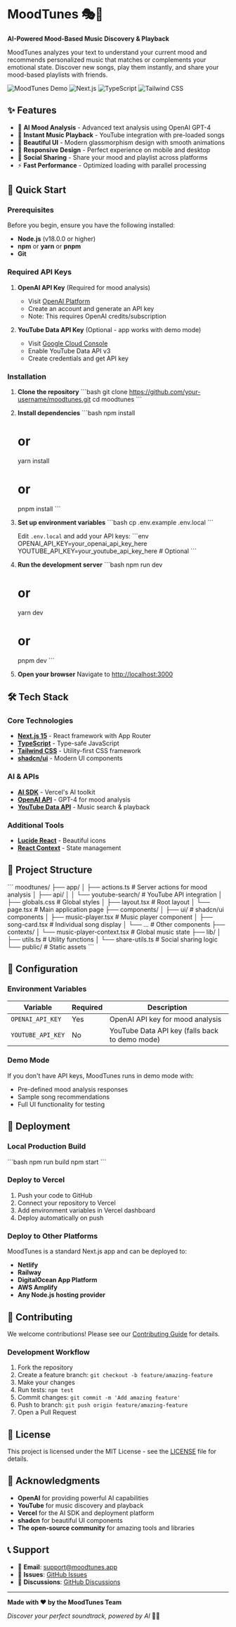 # MoodTunes 🎭🎵

**AI-Powered Mood-Based Music Discovery & Playback**

MoodTunes analyzes your text to understand your current mood and recommends personalized music that matches or complements your emotional state. Discover new songs, play them instantly, and share your mood-based playlists with friends.

![MoodTunes Demo](https://img.shields.io/badge/Status-Live-brightgreen?style=for-the-badge)
![Next.js](https://img.shields.io/badge/Next.js-15-black?style=for-the-badge&logo=next.js)
![TypeScript](https://img.shields.io/badge/TypeScript-5-blue?style=for-the-badge&logo=typescript)
![Tailwind CSS](https://img.shields.io/badge/Tailwind-CSS-38B2AC?style=for-the-badge&logo=tailwind-css)

## ✨ Features

- 🤖 **AI Mood Analysis** - Advanced text analysis using OpenAI GPT-4
- 🎵 **Instant Music Playback** - YouTube integration with pre-loaded songs
- 🎨 **Beautiful UI** - Modern glassmorphism design with smooth animations
- 📱 **Responsive Design** - Perfect experience on mobile and desktop
- 🔗 **Social Sharing** - Share your mood and playlist across platforms
- ⚡ **Fast Performance** - Optimized loading with parallel processing

## 🚀 Quick Start

### Prerequisites

Before you begin, ensure you have the following installed:

- **Node.js** (v18.0.0 or higher)
- **npm** or **yarn** or **pnpm**
- **Git**

### Required API Keys

1. **OpenAI API Key** (Required for mood analysis)
   - Visit [OpenAI Platform](https://platform.openai.com/api-keys)
   - Create an account and generate an API key
   - Note: This requires OpenAI credits/subscription

2. **YouTube Data API Key** (Optional - app works with demo mode)
   - Visit [Google Cloud Console](https://console.cloud.google.com/)
   - Enable YouTube Data API v3
   - Create credentials and get API key

### Installation

1. **Clone the repository**
   \`\`\`bash
   git clone https://github.com/your-username/moodtunes.git
   cd moodtunes
   \`\`\`

2. **Install dependencies**
   \`\`\`bash
   npm install
   # or
   yarn install
   # or
   pnpm install
   \`\`\`

3. **Set up environment variables**
   \`\`\`bash
   cp .env.example .env.local
   \`\`\`
   
   Edit `.env.local` and add your API keys:
   \`\`\`env
   OPENAI_API_KEY=your_openai_api_key_here
   YOUTUBE_API_KEY=your_youtube_api_key_here  # Optional
   \`\`\`

4. **Run the development server**
   \`\`\`bash
   npm run dev
   # or
   yarn dev
   # or
   pnpm dev
   \`\`\`

5. **Open your browser**
   Navigate to [http://localhost:3000](http://localhost:3000)

## 🛠️ Tech Stack

### Core Technologies
- **[Next.js 15](https://nextjs.org/)** - React framework with App Router
- **[TypeScript](https://www.typescriptlang.org/)** - Type-safe JavaScript
- **[Tailwind CSS](https://tailwindcss.com/)** - Utility-first CSS framework
- **[shadcn/ui](https://ui.shadcn.com/)** - Modern UI components

### AI & APIs
- **[AI SDK](https://sdk.vercel.ai/)** - Vercel's AI toolkit
- **[OpenAI API](https://openai.com/api/)** - GPT-4 for mood analysis
- **[YouTube Data API](https://developers.google.com/youtube/v3)** - Music search & playback

### Additional Tools
- **[Lucide React](https://lucide.dev/)** - Beautiful icons
- **[React Context](https://react.dev/reference/react/useContext)** - State management

## 📁 Project Structure

\`\`\`
moodtunes/
├── app/
│   ├── actions.ts              # Server actions for mood analysis
│   ├── api/
│   │   └── youtube-search/     # YouTube API integration
│   ├── globals.css             # Global styles
│   ├── layout.tsx              # Root layout
│   └── page.tsx                # Main application page
├── components/
│   ├── ui/                     # shadcn/ui components
│   ├── music-player.tsx        # Music player component
│   ├── song-card.tsx           # Individual song display
│   └── ...                     # Other components
├── contexts/
│   └── music-player-context.tsx # Global music state
├── lib/
│   ├── utils.ts                # Utility functions
│   └── share-utils.ts          # Social sharing logic
└── public/                     # Static assets
\`\`\`

## 🔧 Configuration

### Environment Variables

| Variable | Required | Description |
|----------|----------|-------------|
| `OPENAI_API_KEY` | Yes | OpenAI API key for mood analysis |
| `YOUTUBE_API_KEY` | No | YouTube Data API key (falls back to demo mode) |

### Demo Mode

If you don't have API keys, MoodTunes runs in demo mode with:
- Pre-defined mood analysis responses
- Sample song recommendations
- Full UI functionality for testing

## 🚀 Deployment

### Local Production Build

\`\`\`bash
npm run build
npm start
\`\`\`

### Deploy to Vercel

1. Push your code to GitHub
2. Connect your repository to Vercel
3. Add environment variables in Vercel dashboard
4. Deploy automatically on push

### Deploy to Other Platforms

MoodTunes is a standard Next.js app and can be deployed to:
- **Netlify**
- **Railway**
- **DigitalOcean App Platform**
- **AWS Amplify**
- **Any Node.js hosting provider**

## 🤝 Contributing

We welcome contributions! Please see our [Contributing Guide](CONTRIBUTING.md) for details.

### Development Workflow

1. Fork the repository
2. Create a feature branch: `git checkout -b feature/amazing-feature`
3. Make your changes
4. Run tests: `npm test`
5. Commit changes: `git commit -m 'Add amazing feature'`
6. Push to branch: `git push origin feature/amazing-feature`
7. Open a Pull Request

## 📄 License

This project is licensed under the MIT License - see the [LICENSE](LICENSE) file for details.

## 🙏 Acknowledgments

- **OpenAI** for providing powerful AI capabilities
- **YouTube** for music discovery and playback
- **Vercel** for the AI SDK and deployment platform
- **shadcn** for beautiful UI components
- **The open-source community** for amazing tools and libraries

## 📞 Support

- 📧 **Email**: support@moodtunes.app
- 🐛 **Issues**: [GitHub Issues](https://github.com/your-username/moodtunes/issues)
- 💬 **Discussions**: [GitHub Discussions](https://github.com/your-username/moodtunes/discussions)

---

**Made with ❤️ by the MoodTunes Team**

*Discover your perfect soundtrack, powered by AI* 🎵✨
